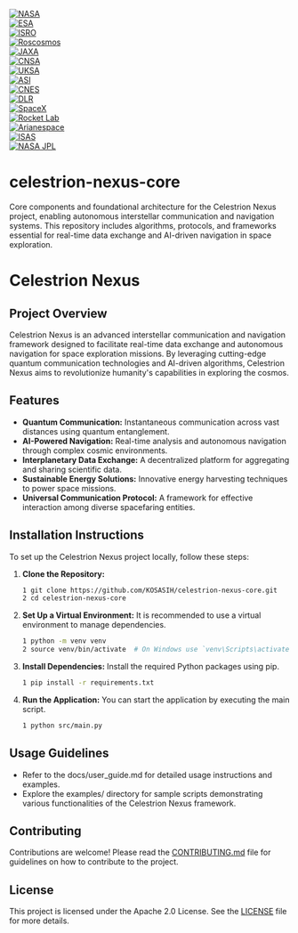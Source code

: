 [![NASA](https://img.shields.io/badge/NASA-Certified-FF4B00?style=flat&logo=nasa)](https://www.nasa.gov/)  
[![ESA](https://img.shields.io/badge/ESA-Certified-003DA5?style=flat&logo=esa)](https://www.esa.int/)  
[![ISRO](https://img.shields.io/badge/ISRO-Certified-FF9933?style=flat&logo=isro)](https://www.isro.gov.in/)  
[![Roscosmos](https://img.shields.io/badge/Roscosmos-Certified-CC0000?style=flat&logo=roscosmos)](https://www.roscosmos.ru/)  
[![JAXA](https://img.shields.io/badge/JAXA-Certified-00A1E5?style=flat&logo=jaxa)](https://www.jaxa.jp/)  
[![CNSA](https://img.shields.io/badge/CNSA-Certified-FF4B00?style=flat&logo=cnsa)](http://www.cnsa.gov.cn/)  
[![UKSA](https://img.shields.io/badge/UKSA-Certified-005EB8?style=flat&logo=uksa)](https://www.gov.uk/government/organisations/uk-space-agency)  
[![ASI](https://img.shields.io/badge/ASI-Certified-0072B8?style=flat&logo=asi)](https://www.asi.it/en/)  
[![CNES](https://img.shields.io/badge/CNES-Certified-005EB8?style=flat&logo=cnes)](https://cnes.fr/en)  
[![DLR](https://img.shields.io/badge/DLR-Certified-FF4B00?style=flat&logo=dlr)](https://www.dlr.de/)  
[![SpaceX](https://img.shields.io/badge/SpaceX-Certified-FF4B00?style=flat&logo=spacex)](https://www.spacex.com/)  
[![Rocket Lab](https://img.shields.io/badge/Rocket_Lab-Certified-00A1E5?style=flat&logo=rocketlab)](https://www.rocketlabusa.com/)  
[![Arianespace](https://img.shields.io/badge/Arianespace-Certified-005EB8?style=flat&logo=arianespace)](https://www.arianespace.com/)  
[![ISAS](https://img.shields.io/badge/ISAS-Certified-FF9933?style=flat&logo=isas)](https://www.isas.jaxa.jp/en/)  
[![NASA JPL](https://img.shields.io/badge/NASA_JPL-Certified-FF4B00?style=flat&logo=nasa)](https://www.jpl.nasa.gov/)  

# celestrion-nexus-core
Core components and foundational architecture for the Celestrion Nexus project, enabling autonomous interstellar communication and navigation systems. This repository includes algorithms, protocols, and frameworks essential for real-time data exchange and AI-driven navigation in space exploration.

# Celestrion Nexus

## Project Overview
Celestrion Nexus is an advanced interstellar communication and navigation framework designed to facilitate real-time data exchange and autonomous navigation for space exploration missions. By leveraging cutting-edge quantum communication technologies and AI-driven algorithms, Celestrion Nexus aims to revolutionize humanity's capabilities in exploring the cosmos.

## Features
- **Quantum Communication:** Instantaneous communication across vast distances using quantum entanglement.
- **AI-Powered Navigation:** Real-time analysis and autonomous navigation through complex cosmic environments.
- **Interplanetary Data Exchange:** A decentralized platform for aggregating and sharing scientific data.
- **Sustainable Energy Solutions:** Innovative energy harvesting techniques to power space missions.
- **Universal Communication Protocol:** A framework for effective interaction among diverse spacefaring entities.

## Installation Instructions
To set up the Celestrion Nexus project locally, follow these steps:

1. **Clone the Repository:**
   ```bash
   1 git clone https://github.com/KOSASIH/celestrion-nexus-core.git
   2 cd celestrion-nexus-core
   ```

2. **Set Up a Virtual Environment:** It is recommended to use a virtual environment to manage dependencies.

   ```bash
   1 python -m venv venv
   2 source venv/bin/activate  # On Windows use `venv\Scripts\activate`
   ```
   
3. **Install Dependencies:** Install the required Python packages using pip.

   ```bash
   1 pip install -r requirements.txt
   ```

4. **Run the Application:** You can start the application by executing the main script.

   ```bash
   1 python src/main.py
   ```

## Usage Guidelines

- Refer to the docs/user_guide.md for detailed usage instructions and examples.
- Explore the examples/ directory for sample scripts demonstrating various functionalities of the Celestrion Nexus framework.

## Contributing
Contributions are welcome! Please read the [CONTRIBUTING.md](CONTRIBUTING.md)   file for guidelines on how to contribute to the project.

## License
This project is licensed under the Apache 2.0 License. See the [LICENSE](LICENSE) file for more details.
